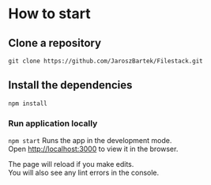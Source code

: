 # How to start



## Clone a repository
`git clone https://github.com/JaroszBartek/Filestack.git`
## Install the dependencies
 `npm install`

### Run application locally
`npm start`
Runs the app in the development mode.\
Open [http://localhost:3000](http://localhost:3000) to view it in the browser.

The page will reload if you make edits.\
You will also see any lint errors in the console.

